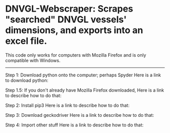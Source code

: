 # DNVGL-Webscraper: Scrapes "searched" DNVGL vessels' dimensions, and exports into an excel file.


This code only works for computers with Mozilla Firefox and is only compatible with Windows.
*********************************************************************************************************
Step 1: Download python onto the computer; perhaps Spyder
Here is a link to download python:

Step 1.5: If you don't already have Mozilla Firefox downloaded,
Here is a link to describe how to do that:

Step 2: Install pip3
Here is a link to describe how to do that:

Step 3: Download geckodriver
Here is a link to describe how to do that:

Step 4: Import other stuff
Here is a link to describe how to do that:
